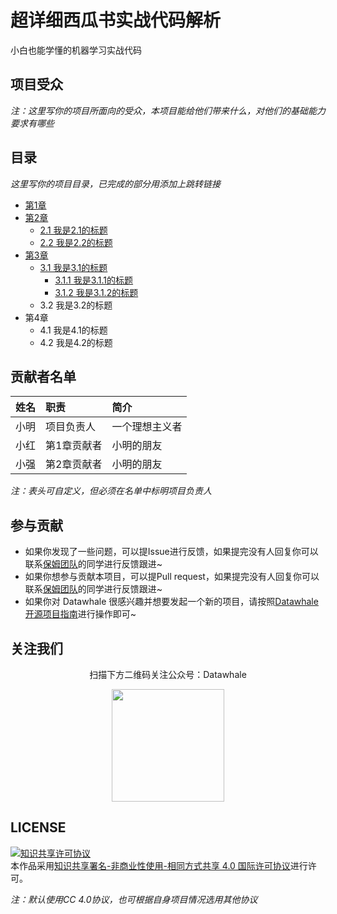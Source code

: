 # 超详细西瓜书实战代码解析

小白也能学懂的机器学习实战代码

## 项目受众

*注：这里写你的项目所面向的受众，本项目能给他们带来什么，对他们的基础能力要求有哪些*

## 目录
*这里写你的项目目录，已完成的部分用添加上跳转链接*
- [第1章](https://github.com/datawhalechina/repo-template/blob/main/docs/chapter1/chapter1.md)
- [第2章](https://github.com/datawhalechina/repo-template/blob/main/docs/chapter2)
  - [2.1 我是2.1的标题](https://github.com/datawhalechina/repo-template/blob/main/docs/chapter2/chapter2_1.md)
  - [2.2 我是2.2的标题](https://github.com/datawhalechina/repo-template/blob/main/docs/chapter2/chapter2_2.md)
- [第3章](https://github.com/datawhalechina/repo-template/blob/main/docs/chapter3)
  - [3.1 我是3.1的标题](https://github.com/datawhalechina/repo-template/blob/main/docs/chapter3/chapter3_1)
    - [3.1.1 我是3.1.1的标题](https://github.com/datawhalechina/repo-template/blob/main/docs/chapter3/chapter3_1/chapter3_1_1.md)
    - [3.1.2 我是3.1.2的标题](https://github.com/datawhalechina/repo-template/blob/main/docs/chapter3/chapter3_1/chapter3_1_2.md)
  - 3.2 我是3.2的标题
- 第4章
  - 4.1 我是4.1的标题
  - 4.2 我是4.2的标题

## 贡献者名单

| 姓名 | 职责 | 简介 |
| :----| :---- | :---- |
| 小明 | 项目负责人 | 一个理想主义者 |
| 小红 | 第1章贡献者 | 小明的朋友 |
| 小强 | 第2章贡献者 | 小明的朋友 |

*注：表头可自定义，但必须在名单中标明项目负责人*

## 参与贡献

- 如果你发现了一些问题，可以提Issue进行反馈，如果提完没有人回复你可以联系[保姆团队](https://github.com/datawhalechina/DOPMC/blob/main/OP.md)的同学进行反馈跟进~
- 如果你想参与贡献本项目，可以提Pull request，如果提完没有人回复你可以联系[保姆团队](https://github.com/datawhalechina/DOPMC/blob/main/OP.md)的同学进行反馈跟进~
- 如果你对 Datawhale 很感兴趣并想要发起一个新的项目，请按照[Datawhale开源项目指南](https://github.com/datawhalechina/DOPMC/blob/main/GUIDE.md)进行操作即可~

## 关注我们

<div align=center>
<p>扫描下方二维码关注公众号：Datawhale</p>
<img src="https://raw.githubusercontent.com/datawhalechina/pumpkin-book/master/res/qrcode.jpeg" width = "180" height = "180">
</div>

## LICENSE

<a rel="license" href="http://creativecommons.org/licenses/by-nc-sa/4.0/"><img alt="知识共享许可协议" style="border-width:0" src="https://img.shields.io/badge/license-CC%20BY--NC--SA%204.0-lightgrey" /></a><br />本作品采用<a rel="license" href="http://creativecommons.org/licenses/by-nc-sa/4.0/">知识共享署名-非商业性使用-相同方式共享 4.0 国际许可协议</a>进行许可。

*注：默认使用CC 4.0协议，也可根据自身项目情况选用其他协议*
